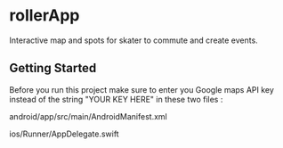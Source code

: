 # rollerApp

Interactive map and spots for skater to commute and create events.

## Getting Started

Before you run this project make sure to enter you Google maps API
key instead of the string "YOUR KEY HERE"
in these two files :

android/app/src/main/AndroidManifest.xml

ios/Runner/AppDelegate.swift

